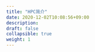 ```yaml
---
title: "HPC简介"
date: 2020-12-02T10:08:56+09:00
description:
draft: false
collapsible: true
weight: 1
---
```

